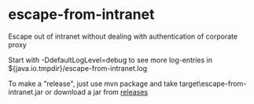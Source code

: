 # escape-from-intranet
Escape out of intranet without dealing with authentication of corporate proxy

Start with -DdefaultLogLevel=debug to see more log-entries in ${java.io.tmpdir}/escape-from-intranet.log

To make a "release", just use mvn package and take target\escape-from-intranet.jar
or download a jar from [releases](releases)
